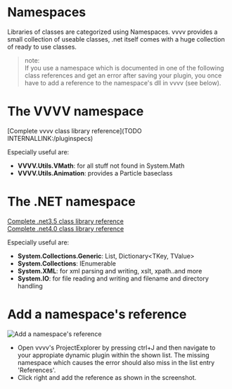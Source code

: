 # Namespaces

Libraries of classes are categorized using Namespaces. vvvv provides a small collection of useable classes, .net itself comes with a huge collection of ready to use classes.  

>note:  
If you use a namespace which is documented in one of the following class references and get an error after saving your plugin, you once have to add a reference to the namespace's dll in vvvv (see below).   
  


# The VVVV namespace

[Complete vvvv class library reference](TODO INTERNALLINK:/pluginspecs)  

Especially useful are:  
* **VVVV.Utils.VMath**: for all stuff not found in System.Math  
* **VVVV.Utils.Animation**: provides a Particle baseclass  


# The .NET namespace

<a href="http://msdn.microsoft.com/en-us/library/ms229335%28v=VS.90%29.aspx" class="extURL" target="_blank">Complete .net3.5 class library reference</a>  
<a href="http://msdn.microsoft.com/en-us/library/gg145045.aspx" class="extURL" target="_blank">Complete .net4.0 class library reference</a>  

Especially useful are:  
* **System.Collections.Generic**: List<T>, Dictionary<TKey, TValue>  
* **System.Collections**: IEnumerable  
* **System.XML**: for xml parsing and writing, xslt, xpath..and more  
* **System.IO**: for file reading and writing and filename and directory handling  


# Add a namespace's reference

![Add a namespace&#39;s reference](~/img/add_reference.png "Add a namespace&#39;s reference")   

* Open vvvv's ProjectExplorer by pressing ctrl+J and then navigate to your appropiate dynamic plugin within the shown list. The missing namespace which causes the error should also miss in the list entry 'References'.   
* Click right and add the reference as shown in the screenshot.  

